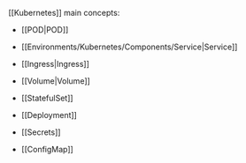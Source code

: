 [[Kubernetes]] main concepts:

- [[POD|POD]]
- [[Environments/Kubernetes/Components/Service|Service]]
- [[Ingress|Ingress]]

- [[Volume|Volume]]

- [[StatefulSet]]
- [[Deployment]]

- [[Secrets]]
- [[ConfigMap]]
